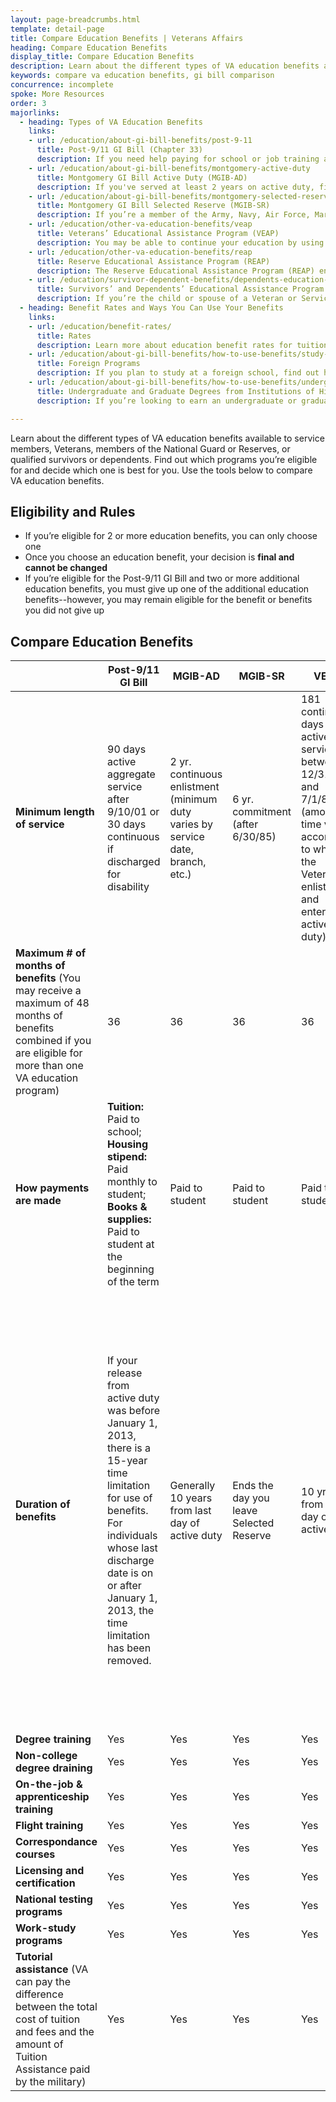 ```yaml
---
layout: page-breadcrumbs.html
template: detail-page
title: Compare Education Benefits | Veterans Affairs
heading: Compare Education Benefits
display_title: Compare Education Benefits
description: Learn about the different types of VA education benefits available to service members, Veterans, members of the National Guard or Reserves, or qualified survivors or dependents. Find out which programs you’re eligible for and decide which one is best for you. Use the tools below to compare VA education benefits. 
keywords: compare va education benefits, gi bill comparison
concurrence: incomplete
spoke: More Resources
order: 3
majorlinks:
  - heading: Types of VA Education Benefits
    links:
    - url: /education/about-gi-bill-benefits/post-9-11
      title: Post-9/11 GI Bill (Chapter 33)
      description: If you need help paying for school or job training and you’ve served on active duty after September 10, 2001, you may qualify for the Post-9/11 GI Bill. Find out if you can get education benefits through the Post-9/11 GI Bill.
    - url: /education/about-gi-bill-benefits/montgomery-active-duty
      title: Montgomery GI Bill Active Duty (MGIB-AD)
      description: If you've served at least 2 years on active duty, find out if you qualify for the Montgomery GI Bill Active Duty (MGIB-AD) program.
    - url: /education/about-gi-bill-benefits/montgomery-selected-reserve
      title: Montgomery GI Bill Selected Reserve (MGIB-SR)
      description: If you’re a member of the Army, Navy, Air Force, Marine Corps or Coast Guard Reserve, Army National Guard, or Air National Guard, you may be able to get up to 36 months of education and training benefits under the Montgomery GI Bill Selected Reserve (MGIB-SR) program. Find out if you qualify.
    - url: /education/other-va-education-benefits/veap
      title: Veterans’ Educational Assistance Program (VEAP)
      description: You may be able to continue your education by using part of your military pay to help cover the cost of school. Find out if you can get benefits through the Veterans' Educational Assistance Program (VEAP)—a $2-to-$1 government-match program for educational assistance.
    - url: /education/other-va-education-benefits/reap
      title: Reserve Educational Assistance Program (REAP)
      description: The Reserve Educational Assistance Program (REAP) ended on November 25, 2015, but under the National Defense Authorization Act of 2016, some REAP benefits will remain in place for 3 more years. Learn more about what this change means for you.
    - url: /education/survivor-dependent-benefits/dependents-education-assistance
      title: Survivors’ and Dependents’ Educational Assistance Program
      description: If you’re the child or spouse of a Veteran or Servicemember who has died, is captured or missing, or has disabilities, find out if you can get help paying for school or job training through the Survivors’ and Dependents’ Educational Assistance (DEA) program—also called Chapter 35.
  - heading: Benefit Rates and Ways You Can Use Your Benefits
    links:
    - url: /education/benefit-rates/
      title: Rates
      description: Learn more about education benefit rates for tuition and books for qualifying Veterans and their family members.
    - url: /education/about-gi-bill-benefits/how-to-use-benefits/study-at-foreign-schools/
      title: Foreign Programs
      description: If you plan to study at a foreign school, find out how you can use VA benefits to cover your tuition and fees.
    - url: /education/about-gi-bill-benefits/how-to-use-benefits/undergraduate-graduate-programs/
      title: Undergraduate and Graduate Degrees from Institutions of Higher Learning
      description: If you’re looking to earn an undergraduate or graduate degree, find out if you can get VA benefits to help pay for courses.

---
```


<div class="va-introtext">

Learn about the different types of VA education benefits available to service members, Veterans, members of the National Guard or Reserves, or qualified survivors or dependents. Find out which programs you’re eligible for and decide which one is best for you. Use the tools below to compare VA education benefits. 

</div>

<h2>Eligibility and Rules</h2>

- If you’re eligible for 2 or more education benefits, you can only choose one 
- Once you choose an education benefit, your decision is <strong>final and cannot be changed</strong>
- If you’re eligible for the Post-9/11 GI Bill and two or more additional education benefits, you must give up one of the additional education benefits--however, you may remain eligible for the benefit or benefits you did not give up

<h2>Compare Education Benefits</h2>

|  | Post-9/11 GI Bill | MGIB-AD | MGIB-SR | VEAP | DEA |
| --- | --- | --- | --- | --- | --- |
| <strong>Minimum length of service</strong> | 90 days active aggregate service after 9/10/01 or 30 days continuous if discharged for disability | 2 yr. continuous enlistment (minimum duty varies by service date, branch, etc.) | 6 yr. commitment (after 6/30/85) | 181 continuous days active service between 12/31/76 and 7/1/85 (amount of time varies according to when the Veteran enlisted and entered active duty) | N/A |
| <strong>Maximum # of months of benefits</strong> (You may receive a maximum of 48 months of benefits combined if you are eligible for more than one VA education program) | 36 | 36 | 36 | 36 | 45 |
| <strong>How payments are made</strong> | <strong>Tuition:</strong> Paid to school; <strong>Housing stipend:</strong> Paid monthly to student; <strong>Books & supplies:</strong> Paid to student at the beginning of the term | Paid to student | Paid to student | Paid to student | Paid to student |
| <strong>Duration of benefits</strong> | If your release from active duty was before January 1, 2013, there is a 15-year time limitation for use of benefits. For individuals whose last discharge date is on or after January 1, 2013, the time limitation has been removed. | Generally 10 years from last day of active duty | Ends the day you leave Selected Reserve | 10 yrs from last day of active duty | <strong>Spouse:</strong> 10 - 20 years; <strong>Child:</strong> Ages 18-26 (Spouses are generally eligible to receive benefits for 10 years. However, spouses of individuals rated total and permanent within 3 years of discharge and spouses of individuals who die on active duty are granted a 20 year eligibility period) |
| <strong>Degree training</strong> | Yes | Yes | Yes | Yes | Yes |
| <strong>Non-college degree draining</strong> | Yes | Yes | Yes | Yes | Yes |
| <strong>On-the-job & apprenticeship training</strong> | Yes | Yes | Yes | Yes | Yes |
| <strong>Flight training</strong> | Yes | Yes | Yes | Yes | No |
| <strong>Correspondance courses</strong> | Yes | Yes | Yes | Yes | Yes |
| <strong>Licensing and certification</strong> | Yes | Yes | Yes | Yes | Yes |
| <strong>National testing programs</strong> | Yes | Yes | Yes | Yes | Yes |
| <strong>Work-study programs</strong> | Yes | Yes | Yes | Yes | Yes |
| <strong>Tutorial assistance</strong> (VA can pay the difference between the total cost of tuition and fees and the amount of Tuition Assistance paid by the military) | Yes | Yes | Yes | Yes | Yes |






